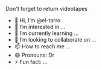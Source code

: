 Don't forget to return videotapes
- 👋 Hi, I’m @el-tarro
- 👀 I’m interested in ...
- 🌱 I’m currently learning ...
- 💞️ I’m looking to collaborate on ...
- 📫 How to reach me ...
- 😄 Pronouns: Dr
- ⚡ Fun fact: ...

<!---
el-tarro/el-tarro is a ✨ special ✨ repository because its `README.md` (this file) appears on your GitHub profile.
You can click the Preview link to take a look at your changes.
--->
